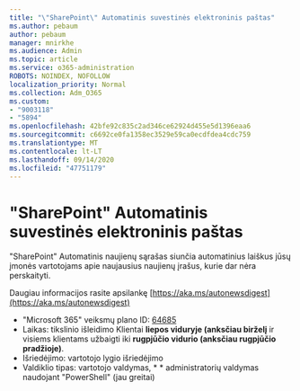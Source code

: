 ```yaml
---
title: "\"SharePoint\" Automatinis suvestinės elektroninis paštas"
ms.author: pebaum
author: pebaum
manager: mnirkhe
ms.audience: Admin
ms.topic: article
ms.service: o365-administration
ROBOTS: NOINDEX, NOFOLLOW
localization_priority: Normal
ms.collection: Adm_O365
ms.custom:
- "9003118"
- "5894"
ms.openlocfilehash: 42bfe92c835c2ad346ce62924d455e5d1396eaa6
ms.sourcegitcommit: c6692ce0fa1358ec3529e59ca0ecdfdea4cdc759
ms.translationtype: MT
ms.contentlocale: lt-LT
ms.lasthandoff: 09/14/2020
ms.locfileid: "47751179"
---
```

# <a name="sharepoint-auto-digest-email"></a>"SharePoint" Automatinis suvestinės elektroninis paštas

"SharePoint" Automatinis naujienų sąrašas siunčia automatinius laiškus jūsų įmonės vartotojams apie naujausius naujienų įrašus, kurie dar nėra perskaityti.

Daugiau informacijos rasite apsilankę [https://aka.ms/autonewsdigest](https://aka.ms/autonewsdigest)

- "Microsoft 365" veiksmų plano ID:  [64685](https://www.microsoft.com/microsoft-365/roadmap?filters=&featureid=64685)
- Laikas: tikslinio išleidimo Klientai  **liepos viduryje (anksčiau birželį**  ir visiems klientams užbaigti iki  **rugpjūčio vidurio (anksčiau rugpjūčio pradžioje)**.
- Išriedėjimo: vartotojo lygio išriedėjimo
- Valdiklio tipas: vartotojo valdymas, * * administratorių valdymas naudojant "PowerShell" (jau greitai)
